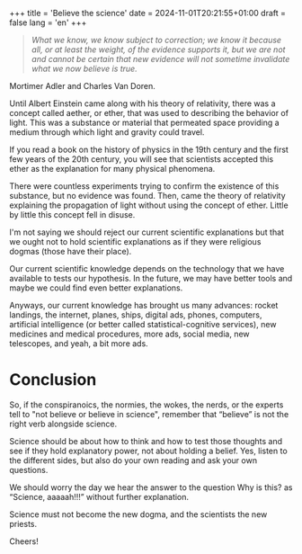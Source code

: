 ﻿+++
title = 'Believe the science'
date = 2024-11-01T20:21:55+01:00
draft = false
lang = 'en'
+++

> *What we know, we know subject to correction; we know it because all, or at least the weight, of the evidence supports it, but we are not and cannot be certain that new evidence will not sometime invalidate what we now believe is true.*
 
Mortimer Adler and Charles Van Doren.

Until Albert Einstein came along with his theory of relativity, there was a concept called aether, or ether, that was used to describing the behavior of light. This was a substance or material that permeated space providing a medium through which light and gravity could travel.

If you read a book on the history of physics in the 19th century and the first few years of the 20th century, you will see that scientists accepted this ether as the explanation for many physical phenomena. 

There were countless experiments trying to confirm the existence of this substance, but no evidence was found. Then, came the theory of relativity explaining the propagation of light without using the concept of ether. Little by little this concept fell in disuse.

I'm not saying we should reject our current scientific explanations but that we ought not to hold scientific explanations as if they were religious dogmas (those have their place). 

Our current scientific knowledge depends on the technology that we have available to tests our hypothesis. In the future, we may have better tools and maybe we could find even better explanations.

Anyways, our current knowledge has brought us many advances: rocket landings, the internet, planes, ships, digital ads, phones, computers, artificial intelligence (or better called statistical-cognitive services), new medicines and medical procedures, more ads, social media, new telescopes, and yeah, a bit more ads.

# Conclusion
So, if the conspiranoics, the normies, the wokes, the nerds, or the experts tell to "not believe or believe in science", remember that “believe” is not the right verb alongside science. 

Science should be about how to think and how to test those thoughts and see if they hold explanatory power, not about holding a belief. Yes, listen to the different sides, but also do your own reading and ask your own questions. 

We should worry the day we hear the answer to the question Why is this? as “Science, aaaaah!!!” without further explanation. 

Science must not become the new dogma, and the scientists the new priests.

Cheers!
